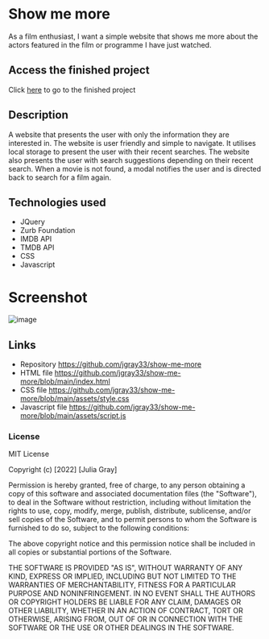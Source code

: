 # Show me more

As a film enthusiast, I want a simple website that shows me more about the actors featured in the film or programme I have just watched. 

## Access the finished project

Click [here](https://jgray33.github.io/show-me-more/) to go to the finished project

## Description 

A website that presents the user with only the information they are interested in. The website is user friendly and simple to navigate. It utilises local storage to present the user with their recent searches. The website also presents the user with search suggestions depending on their recent search. When a movie is not found, a modal notifies the user and is directed back to search for a film again.

## Technologies used 

* JQuery
* Zurb Foundation
* IMDB API
* TMDB API 
* CSS
* Javascript 

# Screenshot

![image](https://user-images.githubusercontent.com/95051960/153722776-c30f4f23-8bf9-4070-9e28-7f396742ef0e.png)

## Links

- Repository https://github.com/jgray33/show-me-more 
- HTML file https://github.com/jgray33/show-me-more/blob/main/index.html 
- CSS file https://github.com/jgray33/show-me-more/blob/main/assets/style.css 
- Javascript file https://github.com/jgray33/show-me-more/blob/main/assets/script.js 


### License

MIT License

Copyright (c) [2022] [Julia Gray]

Permission is hereby granted, free of charge, to any person obtaining a copy
of this software and associated documentation files (the "Software"), to deal
in the Software without restriction, including without limitation the rights
to use, copy, modify, merge, publish, distribute, sublicense, and/or sell
copies of the Software, and to permit persons to whom the Software is
furnished to do so, subject to the following conditions:

The above copyright notice and this permission notice shall be included in all
copies or substantial portions of the Software.

THE SOFTWARE IS PROVIDED "AS IS", WITHOUT WARRANTY OF ANY KIND, EXPRESS OR
IMPLIED, INCLUDING BUT NOT LIMITED TO THE WARRANTIES OF MERCHANTABILITY,
FITNESS FOR A PARTICULAR PURPOSE AND NONINFRINGEMENT. IN NO EVENT SHALL THE
AUTHORS OR COPYRIGHT HOLDERS BE LIABLE FOR ANY CLAIM, DAMAGES OR OTHER
LIABILITY, WHETHER IN AN ACTION OF CONTRACT, TORT OR OTHERWISE, ARISING FROM,
OUT OF OR IN CONNECTION WITH THE SOFTWARE OR THE USE OR OTHER DEALINGS IN THE
SOFTWARE.
